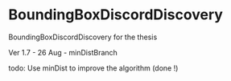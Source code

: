 # BoundingBoxDiscordDiscovery
BoundingBoxDiscordDiscovery for the thesis

Ver 1.7 - 26 Aug - minDistBranch


todo:
	Use minDist to improve the algorithm (done !)

